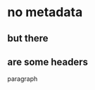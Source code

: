 # no metadata

but there
-------------------------

are some headers
-------------------------

paragraph
